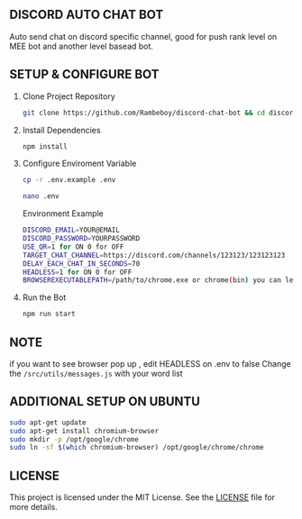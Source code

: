 ## DISCORD AUTO CHAT BOT

Auto send chat on discord specific channel, good for push rank level on MEE bot and another level basead bot.

## SETUP & CONFIGURE BOT

1. Clone Project Repository
   ```bash
   git clone https://github.com/Rambeboy/discord-chat-bot && cd discord-chat-bot
   ```
2. Install Dependencies
   ```bash
   npm install
   ```
3. Configure Enviroment Variable
   ```bash
   cp -r .env.example .env
   ```
   ```bash
   nano .env
   ```
   Environment Example
   ```bash
   DISCORD_EMAIL=YOUR@EMAIL
   DISCORD_PASSWORD=YOURPASSWORD
   USE_QR=1 for ON 0 for OFF
   TARGET_CHAT_CHANNEL=https://discord.com/channels/123123/123123123
   DELAY_EACH_CHAT_IN_SECONDS=70
   HEADLESS=1 for ON 0 for OFF
   BROWSEREXECUTABLEPATH=/path/to/chrome.exe or chrome(bin) you can leave it blank to set it to default path
   ```
5. Run the Bot
   ```bash
   npm run start
   ```

## NOTE

if you want to see browser pop up , edit HEADLESS on .env to false
Change the `/src/utils/messages.js` with your word list

## ADDITIONAL SETUP ON UBUNTU
```bash
sudo apt-get update
sudo apt-get install chromium-browser
sudo mkdir -p /opt/google/chrome
sudo ln -sf $(which chromium-browser) /opt/google/chrome/chrome
```

## LICENSE

This project is licensed under the MIT License. See the [LICENSE](LICENSE) file for more details.
